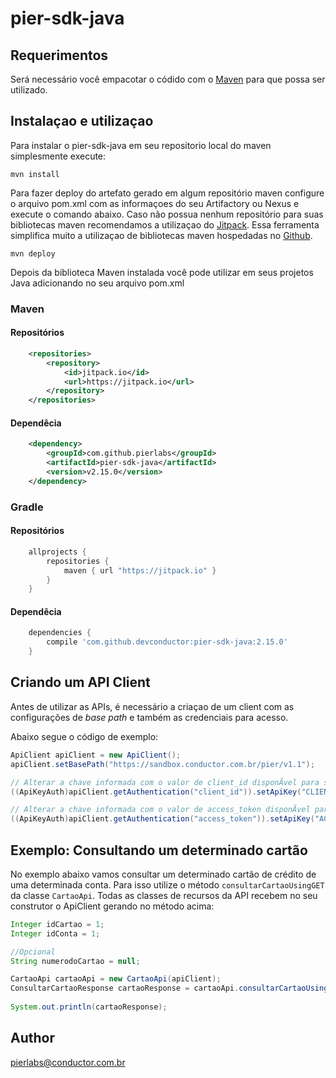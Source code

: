 # pier-sdk-java

## Requerimentos

Será necessário você empacotar o códido com o [Maven](https://maven.apache.org/) para que possa ser utilizado. 

## Instalaçao e utilizaçao

Para instalar o pier-sdk-java em seu repositorio local do maven simplesmente execute:

```shell
mvn install
```

Para fazer deploy do artefato gerado em algum repositório maven configure o arquivo pom.xml com as informaçoes do seu Artifactory ou Nexus e execute o comando abaixo. Caso não possua nenhum repositório para suas bibliotecas maven recomendamos a utilizaçao do [Jitpack](https://jitpack.io/). Essa ferramenta simplifica muito a utilizaçao de bibliotecas maven hospedadas no [Github](https://github.com).

```shell
mvn deploy
```

Depois da biblioteca Maven instalada você pode utilizar em seus projetos Java adicionando no seu arquivo pom.xml

### Maven

#### Repositórios
```xml
	<repositories>
		<repository>
		    <id>jitpack.io</id>
		    <url>https://jitpack.io</url>
		</repository>
	</repositories>
```

#### Dependêcia
```xml
	<dependency>
	    <groupId>com.github.pierlabs</groupId>
	    <artifactId>pier-sdk-java</artifactId>
	    <version>v2.15.0</version>
	</dependency>
```

### Gradle

#### Repositórios
```groovy
	allprojects {
		repositories {
			maven { url "https://jitpack.io" }
		}
	}
```

#### Dependêcia
```groovy
	dependencies {
	 	compile 'com.github.devconductor:pier-sdk-java:2.15.0'
	}
```


## Criando um API Client

Antes de utilizar as APIs, é necessário a criaçao de um client com as configurações de _base path_ e também as credenciais para acesso.

Abaixo segue o código de exemplo:

```java
ApiClient apiClient = new ApiClient();
apiClient.setBasePath("https://sandbox.conductor.com.br/pier/v1.1");

// Alterar a chave informada com o valor de client_id disponÃ­vel para sua APP
((ApiKeyAuth)apiClient.getAuthentication("client_id")).setApiKey("CLIENT_ID");

// Alterar a chave informada com o valor de access_token disponÃ­vel para sua APP
((ApiKeyAuth)apiClient.getAuthentication("access_token")).setApiKey("ACESS_TOKEN");
```

## Exemplo: Consultando um determinado cartão

No exemplo abaixo vamos consultar um determinado cartão de crédito de uma determinada conta. Para isso utilize o método `consultarCartaoUsingGET` da classe `CartaoApi`.
Todas as classes de recursos da API recebem no seu construtor o ApiClient gerando no método acima:

```java
Integer idCartao = 1;
Integer idConta = 1;

//Opcional
String numerodoCartao = null;

CartaoApi cartaoApi = new CartaoApi(apiClient);
ConsultarCartaoResponse cartaoResponse = cartaoApi.consultarCartaoUsingGET(idConta, idCartao, numerodoCartao);
      
System.out.println(cartaoResponse);
```

## Author

pierlabs@conductor.com.br


